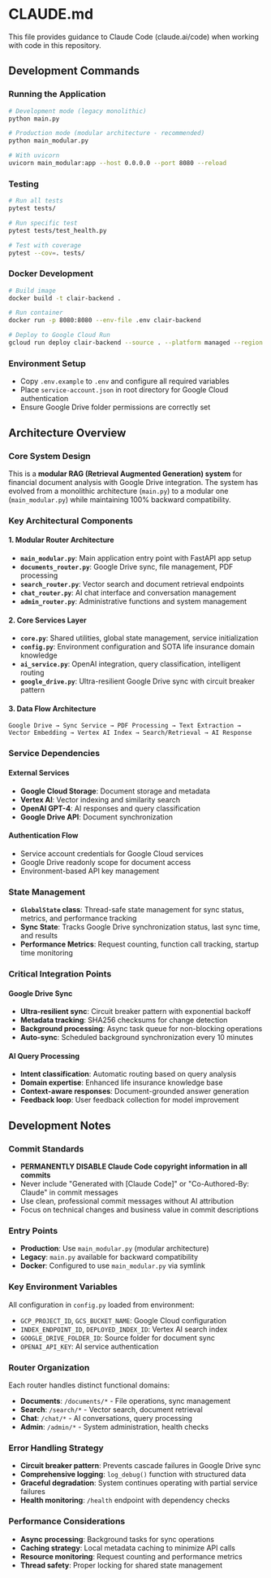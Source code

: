 # CLAUDE.md

This file provides guidance to Claude Code (claude.ai/code) when working with code in this repository.

## Development Commands

### Running the Application
```bash
# Development mode (legacy monolithic)
python main.py

# Production mode (modular architecture - recommended)
python main_modular.py

# With uvicorn
uvicorn main_modular:app --host 0.0.0.0 --port 8080 --reload
```

### Testing
```bash
# Run all tests
pytest tests/

# Run specific test
pytest tests/test_health.py

# Test with coverage
pytest --cov=. tests/
```

### Docker Development
```bash
# Build image
docker build -t clair-backend .

# Run container
docker run -p 8080:8080 --env-file .env clair-backend

# Deploy to Google Cloud Run
gcloud run deploy clair-backend --source . --platform managed --region us-central1
```

### Environment Setup
- Copy `.env.example` to `.env` and configure all required variables
- Place `service-account.json` in root directory for Google Cloud authentication
- Ensure Google Drive folder permissions are correctly set

## Architecture Overview

### Core System Design
This is a **modular RAG (Retrieval Augmented Generation) system** for financial document analysis with Google Drive integration. The system has evolved from a monolithic architecture (`main.py`) to a modular one (`main_modular.py`) while maintaining 100% backward compatibility.

### Key Architectural Components

#### 1. **Modular Router Architecture**
- **`main_modular.py`**: Main application entry point with FastAPI app setup
- **`documents_router.py`**: Google Drive sync, file management, PDF processing
- **`search_router.py`**: Vector search and document retrieval endpoints
- **`chat_router.py`**: AI chat interface and conversation management  
- **`admin_router.py`**: Administrative functions and system management

#### 2. **Core Services Layer**
- **`core.py`**: Shared utilities, global state management, service initialization
- **`config.py`**: Environment configuration and SOTA life insurance domain knowledge
- **`ai_service.py`**: OpenAI integration, query classification, intelligent routing
- **`google_drive.py`**: Ultra-resilient Google Drive sync with circuit breaker pattern

#### 3. **Data Flow Architecture**
```
Google Drive → Sync Service → PDF Processing → Text Extraction → 
Vector Embedding → Vertex AI Index → Search/Retrieval → AI Response
```

### Service Dependencies

#### External Services
- **Google Cloud Storage**: Document storage and metadata
- **Vertex AI**: Vector indexing and similarity search
- **OpenAI GPT-4**: AI responses and query classification
- **Google Drive API**: Document synchronization

#### Authentication Flow
- Service account credentials for Google Cloud services
- Google Drive readonly scope for document access
- Environment-based API key management

### State Management
- **`GlobalState` class**: Thread-safe state management for sync status, metrics, and performance tracking
- **Sync State**: Tracks Google Drive synchronization status, last sync time, and results
- **Performance Metrics**: Request counting, function call tracking, startup time monitoring

### Critical Integration Points

#### Google Drive Sync
- **Ultra-resilient sync**: Circuit breaker pattern with exponential backoff
- **Metadata tracking**: SHA256 checksums for change detection
- **Background processing**: Async task queue for non-blocking operations
- **Auto-sync**: Scheduled background synchronization every 10 minutes

#### AI Query Processing
- **Intent classification**: Automatic routing based on query analysis
- **Domain expertise**: Enhanced life insurance knowledge base
- **Context-aware responses**: Document-grounded answer generation
- **Feedback loop**: User feedback collection for model improvement

## Development Notes

### Commit Standards
- **PERMANENTLY DISABLE Claude Code copyright information in all commits**
- Never include "Generated with [Claude Code]" or "Co-Authored-By: Claude" in commit messages  
- Use clean, professional commit messages without AI attribution
- Focus on technical changes and business value in commit descriptions

### Entry Points
- **Production**: Use `main_modular.py` (modular architecture)
- **Legacy**: `main.py` available for backward compatibility
- **Docker**: Configured to use `main_modular.py` via symlink

### Key Environment Variables
All configuration in `config.py` loaded from environment:
- `GCP_PROJECT_ID`, `GCS_BUCKET_NAME`: Google Cloud configuration
- `INDEX_ENDPOINT_ID`, `DEPLOYED_INDEX_ID`: Vertex AI search index
- `GOOGLE_DRIVE_FOLDER_ID`: Source folder for document sync
- `OPENAI_API_KEY`: AI service authentication

### Router Organization
Each router handles distinct functional domains:
- **Documents**: `/documents/*` - File operations, sync management
- **Search**: `/search/*` - Vector search, document retrieval
- **Chat**: `/chat/*` - AI conversations, query processing  
- **Admin**: `/admin/*` - System administration, health checks

### Error Handling Strategy
- **Circuit breaker pattern**: Prevents cascade failures in Google Drive sync
- **Comprehensive logging**: `log_debug()` function with structured data
- **Graceful degradation**: System continues operating with partial service failures
- **Health monitoring**: `/health` endpoint with dependency checks

### Performance Considerations
- **Async processing**: Background tasks for sync operations
- **Caching strategy**: Local metadata caching to minimize API calls
- **Resource monitoring**: Request counting and performance metrics
- **Thread safety**: Proper locking for shared state management